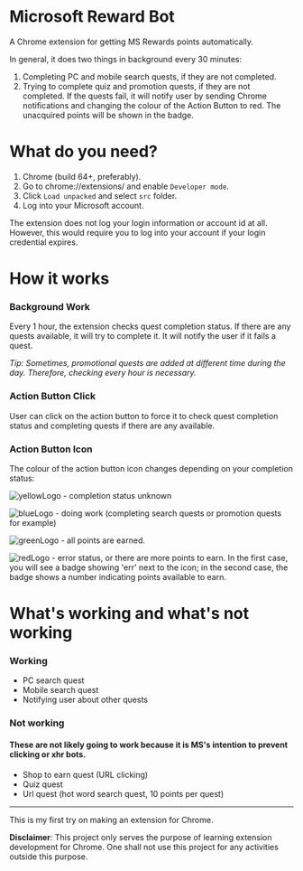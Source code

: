 # Microsoft Reward Bot
A Chrome extension for getting MS Rewards points automatically. 

In general, it does two things in background every 30 minutes:

1. Completing PC and mobile search quests, if they are not completed.
2. Trying to complete quiz and promotion quests, if they are not completed. If the quests fail, it will notify user by sending Chrome notifications and changing the colour of the Action Button to red. The unacquired points will be shown in the badge.


# What do you need?

1. Chrome (build 64+, preferably).
2. Go to chrome://extensions/ and enable `Developer mode`.
3. Click `Load unpacked` and select `src` folder.
4. Log into your Microsoft account. 

The extension does not log your login information or account id at all. However, this would require you to log into your account if your login credential expires.


# How it works

### Background Work

Every 1 hour, the extension checks quest completion status. If there are any quests available, it will try to complete it. It will notify the user if it fails a quest.

*Tip: Sometimes, promotional quests are added at different time during the day. Therefore, checking every hour is necessary.*

### Action Button Click

User can click on the action button to force it to check quest completion status and completing quests if there are any available.

### Action Button Icon

The colour of the action button icon changes depending on your completion status:

![yellowLogo](https://github.com/tmxkn1/Microsoft-Reward-Chrome-Ext/blob/master/src/img/bingRwLogo@1x.png?raw=true) - completion status unknown

![blueLogo](https://github.com/tmxkn1/Microsoft-Reward-Chrome-Ext/blob/master/src/img/busy.png?raw=true) - doing work (completing search quests or promotion quests for example)

![greenLogo](https://github.com/tmxkn1/Microsoft-Reward-Chrome-Ext/blob/master/src/img/done.png?raw=true) - all points are earned.

![redLogo](https://github.com/tmxkn1/Microsoft-Reward-Chrome-Ext/blob/master/src/img/warning.png?raw=true) - error status, or there are more points to earn. In the first case, you will see a badge showing 'err' next to the icon; in the second case, the badge shows a number indicating points available to earn.

# What's working and what's not working

### Working

- PC search quest
- Mobile search quest
- Notifying user about other quests

### Not working
#### These are not likely going to work because it is MS's intention to prevent clicking or xhr bots.

- Shop to earn quest (URL clicking)
- Quiz quest
- Url quest (hot word search quest, 10 points per quest)

---

This is my first try on making an extension for Chrome. 

**Disclaimer**: This project only serves the purpose of learning extension development for Chrome. One shall not use this project for any activities outside this purpose.

